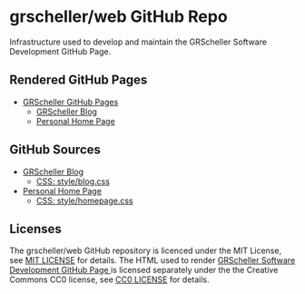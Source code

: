 # grscheller/web GitHub Repo

Infrastructure used to develop and maintain the GRScheller Software
Development GitHub Page.

## Rendered GitHub Pages

- [GRScheller GitHub Pages](https://grscheller.github.io/web)
  - [GRScheller Blog](https://grscheller.github.io/web/blog.html)
  - [Personal Home Page](https://grscheller.github.io/web/homepage.html)

## GitHub Sources

- [GRScheller Blog](src/blog.md)
  - [CSS: style/blog.css](docs/style/blog.css)
- [Personal Home Page](docs/homepage.html)
  - [CSS: style/homepage.css](docs/style/homepage.css)

## Licenses

The grscheller/web GitHub repository is licenced under the MIT License,
see [MIT LICENSE](LICENSE) for details. The HTML used to render
[GRScheller Software Development GitHub Page ](https://grscheller.github.io/web/)
is licensed separately under the the Creative Commons CC0 license, see
[CC0 LICENSE](docs/LICENSE) for details.

